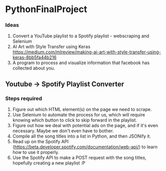 # PythonFinalProject

### Ideas
1. Convert a YouTube playlist to a Spotify playlist - webscraping and Selenium 
2. AI Art with Style Transfer using Keras 
       https://medium.com/mlreview/making-ai-art-with-style-transfer-using-keras-8bb5fa44b216
3. A program to process and visualize information that facebook has collected about you. 

## Youtube -> Spotify Playlist Converter
### Steps required
1. Figure out which HTML element(s) on the page we need to scrape.
2. Use Selenium to automate the process for us, which will require knowing which button to click to skip forward in the playlist.
3. Figure out how we deal with potential ads on the page, and if it's even necessary. Maybe we don't even have to bother.
4. Compile all the song titles into a list in Python, and then JSONify it.
5. Read up on the Spotify API (https://beta.developer.spotify.com/documentation/web-api/) to learn how to use it properly.
6. Use the Spotify API to make a POST request with the song titles, hopefully creating a new playlist :P
